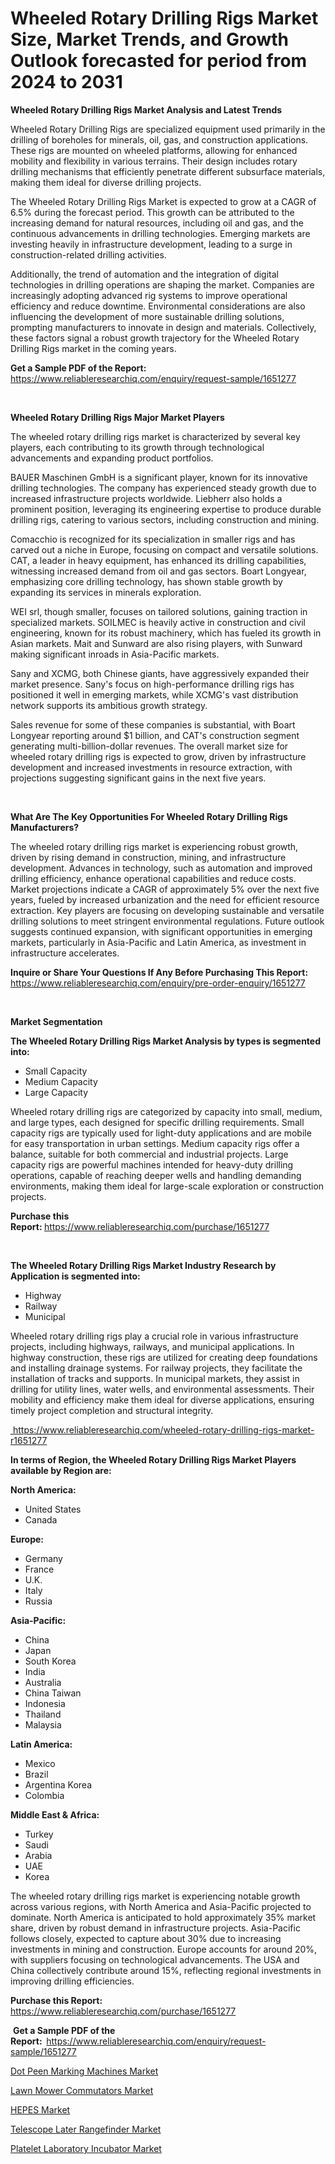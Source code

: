 <p><h1>Wheeled Rotary Drilling Rigs Market Size, Market Trends, and Growth Outlook forecasted for period from 2024 to 2031</h1></p><p><strong>Wheeled Rotary Drilling Rigs Market Analysis and Latest Trends</strong></p>
<p><p>Wheeled Rotary Drilling Rigs are specialized equipment used primarily in the drilling of boreholes for minerals, oil, gas, and construction applications. These rigs are mounted on wheeled platforms, allowing for enhanced mobility and flexibility in various terrains. Their design includes rotary drilling mechanisms that efficiently penetrate different subsurface materials, making them ideal for diverse drilling projects.</p><p>The Wheeled Rotary Drilling Rigs Market is expected to grow at a CAGR of 6.5% during the forecast period. This growth can be attributed to the increasing demand for natural resources, including oil and gas, and the continuous advancements in drilling technologies. Emerging markets are investing heavily in infrastructure development, leading to a surge in construction-related drilling activities.</p><p>Additionally, the trend of automation and the integration of digital technologies in drilling operations are shaping the market. Companies are increasingly adopting advanced rig systems to improve operational efficiency and reduce downtime. Environmental considerations are also influencing the development of more sustainable drilling solutions, prompting manufacturers to innovate in design and materials. Collectively, these factors signal a robust growth trajectory for the Wheeled Rotary Drilling Rigs market in the coming years.</p></p>
<p><strong>Get a Sample PDF of the Report:&nbsp;</strong> <a href="https://www.reliableresearchiq.com/enquiry/request-sample/1651277?utm_campaign=1102&utm_medium=2&utm_source=Github&utm_content=ia&utm_term=03102024&utm_id=wheeled-rotary-drilling-rigs">https://www.reliableresearchiq.com/enquiry/request-sample/1651277</a></p>
<p>&nbsp;</p>
<p><strong>Wheeled Rotary Drilling Rigs Major Market Players</strong></p>
<p><p>The wheeled rotary drilling rigs market is characterized by several key players, each contributing to its growth through technological advancements and expanding product portfolios. </p><p>BAUER Maschinen GmbH is a significant player, known for its innovative drilling technologies. The company has experienced steady growth due to increased infrastructure projects worldwide. Liebherr also holds a prominent position, leveraging its engineering expertise to produce durable drilling rigs, catering to various sectors, including construction and mining.</p><p>Comacchio is recognized for its specialization in smaller rigs and has carved out a niche in Europe, focusing on compact and versatile solutions. CAT, a leader in heavy equipment, has enhanced its drilling capabilities, witnessing increased demand from oil and gas sectors. Boart Longyear, emphasizing core drilling technology, has shown stable growth by expanding its services in minerals exploration.</p><p>WEI srl, though smaller, focuses on tailored solutions, gaining traction in specialized markets. SOILMEC is heavily active in construction and civil engineering, known for its robust machinery, which has fueled its growth in Asian markets. Mait and Sunward are also rising players, with Sunward making significant inroads in Asia-Pacific markets.</p><p>Sany and XCMG, both Chinese giants, have aggressively expanded their market presence. Sany's focus on high-performance drilling rigs has positioned it well in emerging markets, while XCMG's vast distribution network supports its ambitious growth strategy.</p><p>Sales revenue for some of these companies is substantial, with Boart Longyear reporting around $1 billion, and CAT's construction segment generating multi-billion-dollar revenues. The overall market size for wheeled rotary drilling rigs is expected to grow, driven by infrastructure development and increased investments in resource extraction, with projections suggesting significant gains in the next five years.</p></p>
<p>&nbsp;</p>
<p><strong>What Are The Key Opportunities For Wheeled Rotary Drilling Rigs Manufacturers?</strong></p>
<p><p>The wheeled rotary drilling rigs market is experiencing robust growth, driven by rising demand in construction, mining, and infrastructure development. Advances in technology, such as automation and improved drilling efficiency, enhance operational capabilities and reduce costs. Market projections indicate a CAGR of approximately 5% over the next five years, fueled by increased urbanization and the need for efficient resource extraction. Key players are focusing on developing sustainable and versatile drilling solutions to meet stringent environmental regulations. Future outlook suggests continued expansion, with significant opportunities in emerging markets, particularly in Asia-Pacific and Latin America, as investment in infrastructure accelerates.</p></p>
<p><strong>Inquire or Share Your Questions If Any Before Purchasing This Report:</strong> <a href="https://www.reliableresearchiq.com/enquiry/pre-order-enquiry/1651277?utm_campaign=1102&utm_medium=2&utm_source=Github&utm_content=ia&utm_term=03102024&utm_id=wheeled-rotary-drilling-rigs">https://www.reliableresearchiq.com/enquiry/pre-order-enquiry/1651277</a></p>
<p>&nbsp;</p>
<p><strong>Market Segmentation</strong></p>
<p><strong>The Wheeled Rotary Drilling Rigs Market Analysis by types is segmented into:</strong></p>
<p><ul><li>Small Capacity</li><li>Medium Capacity</li><li>Large Capacity</li></ul></p>
<p><p>Wheeled rotary drilling rigs are categorized by capacity into small, medium, and large types, each designed for specific drilling requirements. Small capacity rigs are typically used for light-duty applications and are mobile for easy transportation in urban settings. Medium capacity rigs offer a balance, suitable for both commercial and industrial projects. Large capacity rigs are powerful machines intended for heavy-duty drilling operations, capable of reaching deeper wells and handling demanding environments, making them ideal for large-scale exploration or construction projects.</p></p>
<p><strong>Purchase this Report:&nbsp;</strong><a href="https://www.reliableresearchiq.com/purchase/1651277?utm_campaign=1102&utm_medium=2&utm_source=Github&utm_content=ia&utm_term=03102024&utm_id=wheeled-rotary-drilling-rigs">https://www.reliableresearchiq.com/purchase/1651277</a></p>
<p>&nbsp;</p>
<p><strong>The Wheeled Rotary Drilling Rigs Market Industry Research by Application is segmented into:</strong></p>
<p><ul><li>Highway</li><li>Railway</li><li>Municipal</li></ul></p>
<p><p>Wheeled rotary drilling rigs play a crucial role in various infrastructure projects, including highways, railways, and municipal applications. In highway construction, these rigs are utilized for creating deep foundations and installing drainage systems. For railway projects, they facilitate the installation of tracks and supports. In municipal markets, they assist in drilling for utility lines, water wells, and environmental assessments. Their mobility and efficiency make them ideal for diverse applications, ensuring timely project completion and structural integrity.</p></p>
<p><a href="https://www.reliableresearchiq.com/wheeled-rotary-drilling-rigs-market-r1651277?utm_campaign=1102&utm_medium=2&utm_source=Github&utm_content=ia&utm_term=03102024&utm_id=wheeled-rotary-drilling-rigs">&nbsp;https://www.reliableresearchiq.com/wheeled-rotary-drilling-rigs-market-r1651277</a></p>
<p><strong>In terms of Region, the Wheeled Rotary Drilling Rigs Market Players available by Region are:</strong></p>
<p>
    <p> <strong> North America: </strong>
        <ul>
            <li>United States</li>
            <li>Canada</li>
        </ul>
        </p> 
    <p> <strong> Europe: </strong>
        <ul>
            <li>Germany</li>
            <li>France</li>
            <li>U.K.</li>
            <li>Italy</li>
            <li>Russia</li>
        </ul>
        </p> 
    <p> <strong> Asia-Pacific: </strong>
        <ul>
            <li>China</li>
            <li>Japan</li>
            <li>South Korea</li>
            <li>India</li>
            <li>Australia</li>
            <li>China Taiwan</li>
            <li>Indonesia</li>
            <li>Thailand</li>
            <li>Malaysia</li>
        </ul>
        </p> 
    <p> <strong> Latin America: </strong>
        <ul>
            <li>Mexico</li>
            <li>Brazil</li>
            <li>Argentina Korea</li>
            <li>Colombia</li>
        </ul>
        </p> 
    <p> <strong> Middle East & Africa: </strong>
        <ul>
            <li>Turkey</li>
            <li>Saudi</li>
            <li>Arabia</li>
            <li>UAE</li>
            <li>Korea</li>
        </ul>
    </p>
    </p>
<p><p>The wheeled rotary drilling rigs market is experiencing notable growth across various regions, with North America and Asia-Pacific projected to dominate. North America is anticipated to hold approximately 35% market share, driven by robust demand in infrastructure projects. Asia-Pacific follows closely, expected to capture about 30% due to increasing investments in mining and construction. Europe accounts for around 20%, with suppliers focusing on technological advancements. The USA and China collectively contribute around 15%, reflecting regional investments in improving drilling efficiencies.</p></p>
<p><strong>Purchase this Report: </strong><a href="https://www.reliableresearchiq.com/purchase/1651277?utm_campaign=1102&utm_medium=2&utm_source=Github&utm_content=ia&utm_term=03102024&utm_id=wheeled-rotary-drilling-rigs">https://www.reliableresearchiq.com/purchase/1651277</a></p>
<p>&nbsp;<strong>Get a Sample PDF of the Report:&nbsp;&nbsp;</strong><a href="https://www.reliableresearchiq.com/enquiry/request-sample/1651277?utm_campaign=1102&utm_medium=2&utm_source=Github&utm_content=ia&utm_term=03102024&utm_id=wheeled-rotary-drilling-rigs">https://www.reliableresearchiq.com/enquiry/request-sample/1651277</a></p>
<p><strong></strong></p>
<p><p><a href="https://www.linkedin.com/pulse/future-insights-dot-peen-marking-machines-market-trends-regional-2qpne?trackingId=YlpYuA%2BtT0SPll49kNsWHA%3D%3D&utm_campaign=1102&utm_medium=2&utm_source=Github&utm_content=ia&utm_term=03102024&utm_id=wheeled-rotary-drilling-rigs">Dot Peen Marking Machines Market</a></p><p><a href="https://github.com/ArnisaLeka575/Market-Research-Report-List-1/blob/main/lawn-mower-commutators-market.md?utm_campaign=1102&utm_medium=2&utm_source=Github&utm_content=ia&utm_term=03102024&utm_id=wheeled-rotary-drilling-rigs">Lawn Mower Commutators Market</a></p><p><a href="https://www.linkedin.com/pulse/market-insights-global-hepes-forecast-innovation-trends-shipe?utm_campaign=1102&utm_medium=2&utm_source=Github&utm_content=ia&utm_term=03102024&utm_id=wheeled-rotary-drilling-rigs">HEPES Market</a></p><p><a href="https://issuu.com/reportprime-2/docs/telescope-later-rangefinder-market-_312374dc867670?utm_campaign=1102&utm_medium=2&utm_source=Github&utm_content=ia&utm_term=03102024&utm_id=wheeled-rotary-drilling-rigs">Telescope Later Rangefinder Market</a></p><p><a href="https://issuu.com/reportprime-2/docs/platelet-laboratory-incubator-marke_21f4d74f3c69de?utm_campaign=1102&utm_medium=2&utm_source=Github&utm_content=ia&utm_term=03102024&utm_id=wheeled-rotary-drilling-rigs">Platelet Laboratory Incubator Market</a></p></p>